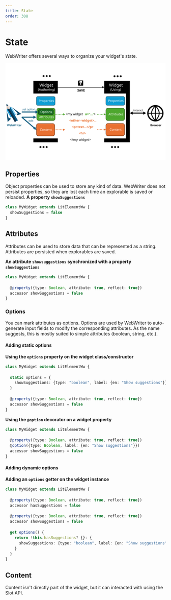 ```yaml
---
title: State
order: 308
---
```


# State
WebWriter offers several ways to organize your widget's state.

![Widget State](../../../assets/webwriter_widget_state.svg)

## Properties
Object properties can be used to store any kind of data. WebWriter does not persist properties, so they are lost each time an explorable is saved or reloaded.
**A property `showSuggestions`**
```ts
class MyWidget extends LitElementWw {
  showSuggestions = false
}
```


## Attributes
Attributes can be used to store data that can be represented as a string. Attributes are persisted when explorables are saved.

**An attribute `showsuggestions` synchronized with a property `showSuggestions`**
```ts
class MyWidget extends LitElementWw {

  @property({type: Boolean, attribute: true, reflect: true})
  accessor showSuggestions = false
}
```


### Options
You can mark attributes as options. Options are used by WebWriter to auto-generate input fields to modify the corresponding attributes. As the name suggests, this is mostly suited to simple attributes (boolean, string, etc.).

#### Adding static options

**Using the `options` property on the widget class/constructor**
```ts
class MyWidget extends LitElementWw {

  static options = {
    showSuggestions: {type: "boolean", label: {en: "Show suggestions"}}
  }

  @property({type: Boolean, attribute: true, reflect: true})
  accessor showSuggestions = false
}
```

**Using the `@option` decorator on a widget property**
```ts
class MyWidget extends LitElementWw {

  @property({type: Boolean, attribute: true, reflect: true})
  @option({type: Boolean, label: {en: "Show suggestions"}})
  accessor showSuggestions = false
}
```

#### Adding dynamic options 

**Adding an `options` getter on the widget instance**
```ts
class MyWidget extends LitElementWw {

  @property({type: Boolean, attribute: true, reflect: true})
  accessor hasSuggestions = false

  @property({type: Boolean, attribute: true, reflect: true})
  accessor showSuggestions = false

  get options() {
    return !this.hasSuggestions? {}: {
      showSuggestions: {type: "boolean", label: {en: "Show suggestions"}}
    }
  }
}
```

## Content
Content isn't directly part of the widget, but it can interacted with using the Slot API.